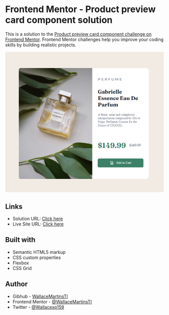 # Frontend Mentor - Product preview card component solution

This is a solution to the [Product preview card component challenge on Frontend Mentor](https://www.frontendmentor.io/challenges/product-preview-card-component-GO7UmttRfa). Frontend Mentor challenges help you improve your coding skills by building realistic projects. 

![](./images/screenshot.PNG)

## Links

- Solution URL: [Click here](https://github.com/WallaceMartinsTI/FM_product_preview_card)
- Live Site URL: [Click here](https://wallacemartinsti.github.io/FM_product_preview_card/)

## Built with

- Semantic HTML5 markup
- CSS custom properties
- Flexbox
- CSS Grid

## Author

- Gibhub - [WallaceMartinsTI](https://github.com/WallaceMartinsTI)
- Frontend Mentor - [@WallaceMartinsTI](https://www.frontendmentor.io/profile/WallaceMartinsTI)
- Twitter - [@Wallacexp159](https://twitter.com/wallacexp159)
